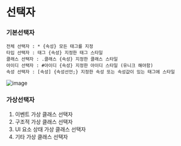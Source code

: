 # 선택자


### 기본선택자
 ```
전체 선택자 : * {속성} 모든 태그를 지정  
타입 선택자 : 태그 {속성} 지정한 태그 스타일  
클래스 선택자 : .클래스 {속성} 지정한 클래스 스타일  
아이디 선택자 : #아이디 {속성} 지정한 아이디 스타일 (유니크 해야함)  
속성 선택자 : [속성] {속성선언;} 지정한 속성 또는 속성값이 있는 태그에 스타일 
```
![image](https://user-images.githubusercontent.com/88135939/185569259-681c8c81-6acc-4677-a1c3-be53cae748b7.png)

### 가상선택자

1. 이벤트 가상 클래스 선택자
2. 구조적 가상 클래스 선택자
3. UI 요소 상태 가상 클래스 선택자
4. 기타 가상 클래스 선택자
